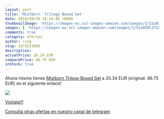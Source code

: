 ```yaml
---
layout: post
title: 'Mistborn  Trilogy Boxed Set'
date: 2019/09/28 16:14:40 +0000
thumbnailImage: 'https://images-eu.ssl-images-amazon.com/images/I/51o85NlZfSL._SL200_.jpg'
images: [ 'https://images-eu.ssl-images-amazon.com/images/I/51o85NlZfSL._SL200_.jpg' ]
comments: true
category: ofertas
author: ring
slug: 147321369X
description:
actualPrice: 20.34 EUR
comparePrice: 46.75 EUR
inStock: true
---
```


Ahora mismo tienes [Mistborn  Trilogy Boxed Set](https://www.amazon.com/dp/147321369X/?tag=redken08-20) a 20.34 EUR (original: 46.75 EUR) en el siguiente enlace!

[![](https://images-eu.ssl-images-amazon.com/images/I/51o85NlZfSL._SL200_.jpg)](https://www.amazon.com/dp/147321369X/?tag=redken08-20)

[Visítala!!!](https://www.amazon.com/dp/147321369X/?tag=redken08-20)

[Consulta otras ofertas en nuestro canal de telegram](https://t.me/s/ofertas25)
